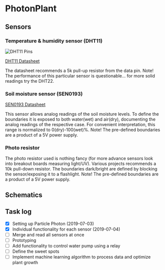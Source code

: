 # PhotonPlant

## Sensors
### Temperature & humidity sensor (DHT11)
![DHT11 Pins](https://www.maxphi.com/wp-content/uploads/2017/08/dht11-pinout-173x300.png)

[DHT11 Datasheet](https://www.mouser.com/ds/2/758/DHT11-Technical-Data-Sheet-Translated-Version-1143054.pdf)

The datasheet recommends a 5k pull-up resistor from the data pin. Note! The performance of this particular sensor is questionable... for more solid readings try the DHT22.

### Soil moisture sensor (SEN0193)
[SEN0193 Datasheet](https://media.digikey.com/pdf/Data%20Sheets/DFRobot%20PDFs/SEN0193_Web.pdf)

This sensor allows analog readings of the soil moisture levels. To define the boundaries it is exposed to both water(wet) and air(dry), documenting the analog readings of the respective case. For convenient interpretation, this range is normalized to 0(dry)-100(wet)%. Note! The pre-defined boundaries are a product of a 5V power supply. 

### Photo resistor
The photo resistor used is nothing fancy (for more advance sensors look into breakout boards measuring light/UV). Various projects recommends a 10k pull-down resistor. The boundaries dark/bright are defined by blocking the sensor/exposing it to a flashlight. Note! The pre-defined boundaries are a product of a 5V power supply. 

## Schematics

## Task log
- [x] Setting up Particle Photon (2019-07-03)
- [x] Individual functionality for each sensor (2019-07-04)
- [ ] Merge and read all sensors at once
- [ ] Prototyping
- [ ] Add functionality to control water pump using a relay
- [ ] Define the sweet spots 
- [ ] Implement machine learning algorithm to process data and optimize plant growth

